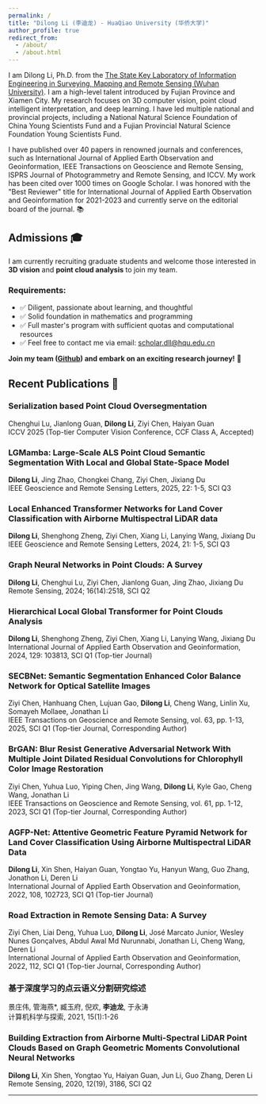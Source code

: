 ```yaml
---
permalink: /
title: "Dilong Li (李迪龙) - HuaQiao University (华侨大学)"
author_profile: true
redirect_from: 
  - /about/
  - /about.html
---
```




I am Dilong Li, Ph.D. from the [The State Key Laboratory of Information Engineering in Surveying, Mapping and Remote Sensing (Wuhan University)](https://liesmars.whu.edu.cn/). I am a high-level talent introduced by Fujian Province and Xiamen City. My research focuses on 3D computer vision, point cloud intelligent interpretation, and deep learning. I have led multiple national and provincial projects, including a National Natural Science Foundation of China Young Scientists Fund and a Fujian Provincial Natural Science Foundation Young Scientists Fund.

I have published over 40 papers in renowned journals and conferences, such as International Journal of Applied Earth Observation and Geoinformation, IEEE Transactions on Geoscience and Remote Sensing, ISPRS Journal of Photogrammetry and Remote Sensing, and ICCV. My work has been cited over 1000 times on Google Scholar. I was honored with the "Best Reviewer" title for International Journal of Applied Earth Observation and Geoinformation for 2021-2023 and currently serve on the editorial board of the journal. 📚

## Admissions 🎓
I am currently recruiting graduate students and welcome those interested in **3D vision** and **point cloud analysis** to join my team. 

### Requirements:
- ✅ Diligent, passionate about learning, and thoughtful
- ✅ Solid foundation in mathematics and programming
- ✅ Full master's program with sufficient quotas and computational resources
- ✅ Feel free to contact me via email: [scholar.dll@hqu.edu.cn](mailto:scholar.dll@hqu.edu.cn)

  
**Join my team ([Github](https://github.com/HQU-3DCV)) and embark on an exciting research journey!** 🚀

## Recent Publications 📄

### **Serialization based Point Cloud Oversegmentation**  
   Chenghui Lu, Jianlong Guan, **Dilong Li**, Ziyi Chen, Haiyan Guan  
   ICCV 2025 (Top-tier Computer Vision Conference, CCF Class A, Accepted)

### **LGMamba: Large-Scale ALS Point Cloud Semantic Segmentation With Local and Global State-Space Model**  
   **Dilong Li**, Jing Zhao, Chongkei Chang, Ziyi Chen, Jixiang Du  
   IEEE Geoscience and Remote Sensing Letters, 2025, 22: 1-5, SCI Q3

### **Local Enhanced Transformer Networks for Land Cover Classification with Airborne Multispectral LiDAR data**  
   **Dilong Li**, Shenghong Zheng, Ziyi Chen, Xiang Li, Lanying Wang, Jixiang Du  
   IEEE Geoscience and Remote Sensing Letters, 2024, 21: 1-5, SCI Q3

### **Graph Neural Networks in Point Clouds: A Survey**  
   **Dilong Li**, Chenghui Lu, Ziyi Chen, Jianlong Guan, Jing Zhao, Jixiang Du  
   Remote Sensing, 2024; 16(14):2518, SCI Q2

### **Hierarchical Local Global Transformer for Point Clouds Analysis**  
   **Dilong Li**, Shenghong Zheng, Ziyi Chen, Xiang Li, Lanying Wang, Jixiang Du  
   International Journal of Applied Earth Observation and Geoinformation, 2024, 129: 103813, SCI Q1 (Top-tier Journal)

### **SECBNet: Semantic Segmentation Enhanced Color Balance Network for Optical Satellite Images**  
   Ziyi Chen, Hanhuang Chen, Lujuan Gao, **Dilong Li**, Cheng Wang, Linlin Xu, Somayeh Mollaee, Jonathan Li  
   IEEE Transactions on Geoscience and Remote Sensing, vol. 63, pp. 1-13, 2025, SCI Q1 (Top-tier Journal, Corresponding Author)

### **BrGAN: Blur Resist Generative Adversarial Network With Multiple Joint Dilated Residual Convolutions for Chlorophyll Color Image Restoration**  
   Ziyi Chen, Yuhua Luo, Yiping Chen, Jing Wang, **Dilong Li**, Kyle Gao, Cheng Wang, Jonathan Li  
   IEEE Transactions on Geoscience and Remote Sensing, vol. 61, pp. 1-12, 2023, SCI Q1 (Top-tier Journal, Corresponding Author)

### **AGFP-Net: Attentive Geometric Feature Pyramid Network for Land Cover Classification Using Airborne Multispectral LiDAR Data**  
   **Dilong Li**, Xin Shen, Haiyan Guan, Yongtao Yu, Hanyun Wang, Guo Zhang, Jonathon Li, Deren Li  
   International Journal of Applied Earth Observation and Geoinformation, 2022, 108, 102723, SCI Q1 (Top-tier Journal)

### **Road Extraction in Remote Sensing Data: A Survey**  
   Ziyi Chen, Liai Deng, Yuhua Luo, **Dilong Li**, José Marcato Junior, Wesley Nunes Gonçalves, Abdul Awal Md Nurunnabi, Jonathan Li, Cheng Wang, Deren Li  
   International Journal of Applied Earth Observation and Geoinformation, 2022, 112, SCI Q1 (Top-tier Journal, Corresponding Author)

### **基于深度学习的点云语义分割研究综述**  
   景庄伟, 管海燕*, 臧玉府, 倪欢, **李迪龙**, 于永涛  
   计算机科学与探索, 2021, 15(1):1-26

### **Building Extraction from Airborne Multi-Spectral LiDAR Point Clouds Based on Graph Geometric Moments Convolutional Neural Networks**  
   **Dilong Li**, Xin Shen, Yongtao Yu, Haiyan Guan, Jun Li, Guo Zhang, Deren Li  
   Remote Sensing, 2020, 12(19), 3186, SCI Q2

---

